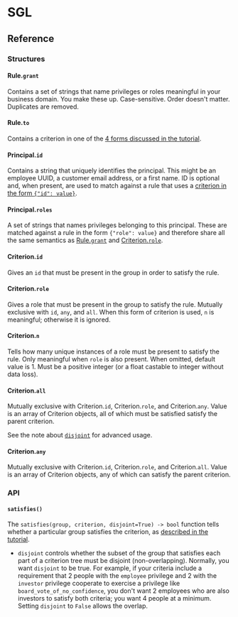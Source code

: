 # SGL
## Reference
### Structures

#### Rule.`grant`
Contains a set of strings that name privileges or roles meaningful
in your business domain. You make these up. Case-sensitive. Order
doesn't matter. Duplicates are removed.

#### Rule.`to`
Contains a criterion in one of the [4 forms discussed in the tutorial](
tutorial.md#criterion).

#### Principal.`id`
Contains a string that uniquely identifies the principal. This might be
an employee UUID, a customer email address, or a first name. ID is
optional and, when present, are used to match against a rule that
uses a [criterion in the form `{"id": value}`](#criterion-id).

#### Principal.`roles`
A set of strings that names privileges belonging to this principal.
These are matched against a rule in the form `{"role": value}` and
therefore share all the same semantics as [Rule.`grant`](#rule-grant)
and [Criterion.`role`](#criterion-role).

#### Criterion.`id`
Gives an `id` that must be present in the group in order to satisfy
the rule.

#### Criterion.`role`
Gives a role that must be present in the group to satisfy the rule.
Mutually exclusive with `id`, `any`, and `all`. When this form of
criterion is used, `n` is meaningful; otherwise it is ignored.

#### Criterion.`n`
Tells how many unique instances of a role must be present to satisfy
the rule. Only meaningful when `role` is also present. When omitted,
default value is 1. Must be a positive integer (or a float castable
to integer without data loss).

#### Criterion.`all`
Mutually exclusive with Criterion.`id`, Criterion.`role`, and Criterion.`any`.
Value is an array of Criterion objects, all of which must be satisfied
satisfy the parent criterion.

See the note about [`disjoint`](#disjoint) for advanced usage.

#### Criterion.`any`
Mutually exclusive with Criterion.`id`, Criterion.`role`, and Criterion.`all`.
Value is an array of Criterion objects, any of which can satisfy the parent
criterion.

### API

#### `satisfies()`

The `satisfies(group, criterion, disjoint=True) -> bool` function tells
whether a particular group satisfies the criterion, as [described in the
tutorial](#what-sgl-code-does).

* `disjoint` controls whether the subset of the group that satisfies
each part of a criterion tree must be disjoint (non-overlapping). Normally,
you want `disjoint` to be true. For example, if your criteria include
a requirement that 2 people with the `employee` privilege and 2 with
the `investor` privilege cooperate to exercise a privilege like
`board_vote_of_no_confidence`, you don't want 2 employees who are also
investors to satisfy both criteria; you want 4 people at a minimum.
Setting `disjoint` to `False` allows the overlap.

